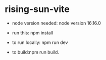 # rising-sun-vite

- node version needed:
node version 16.16.0

- run this:
npm install

- to run locally:
npm run dev


- to build:npm run build.
